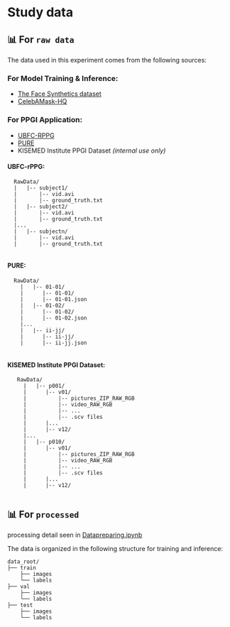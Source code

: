 # Study data
## 📊 For `raw data`

The data used in this experiment comes from the following sources:

### For Model Training & Inference:
- [The Face Synthetics dataset](https://github.com/microsoft/FaceSynthetics)  
- [CelebAMask-HQ](https://github.com/switchablenorms/CelebAMask-HQ/tree/master)
  
### For PPGI Application:
- [UBFC-RPPG](https://sites.google.com/view/ybenezeth/ubfcrppg)  
- [PURE](https://www.tu-ilmenau.de/universitaet/fakultaeten/fakultaet-informatik-und-automatisierung/profil/institute-und-fachgebiete/institut-fuer-technische-informatik-und-ingenieurinformatik/fachgebiet-neuroinformatik-und-kognitive-robotik/data-sets-code/pulse-rate-detection-dataset-pure)  
- KISEMED Institute PPGI Dataset *(internal use only)*

#### UBFC-rPPG:
 ```
   RawData/
   |   |-- subject1/
   |       |-- vid.avi
   |       |-- ground_truth.txt
   |   |-- subject2/
   |       |-- vid.avi
   |       |-- ground_truth.txt
   |...
   |   |-- subjectn/
   |       |-- vid.avi
   |       |-- ground_truth.txt
  
  ```
#### PURE:
 ```
   RawData/
     |   |-- 01-01/
     |      |-- 01-01/
     |      |-- 01-01.json
     |   |-- 01-02/
     |      |-- 01-02/
     |      |-- 01-02.json
     |...
     |   |-- ii-jj/
     |      |-- ii-jj/
     |      |-- ii-jj.json
  
  ```
#### KISEMED Institute PPGI Dataset:
```
   RawData/
     |   |-- p001/
     |      |-- v01/
     |          |-- pictures_ZIP_RAW_RGB
     |          |-- video_RAW_RGB
     |          |-- ...
     |          |-- .scv files
     |      |...
     |      |-- v12/
     |...
     |   |-- p010/
     |      |-- v01/
     |          |-- pictures_ZIP_RAW_RGB
     |          |-- video_RAW_RGB
     |          |-- ...
     |          |-- .scv files
     |      |...
     |      |-- v12/
  
  ```
## 📊 For `processed `
processing detail seen in [Datapreparing.ipynb](https://github.com/Supcode123/Skin-Segmentation-4-iPPG/blob/main/notebooks/Datapreparing.ipynb)

The data is organized in the following structure for training and inference:
```
data_root/
├── train             
    ├── images    
    └── labels            
├── val             
    ├── images    
    └── labels  
├── test           
    ├── images    
    └── labels

```





